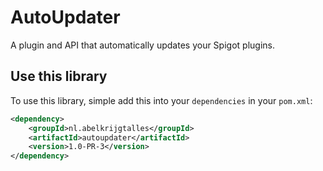 # AutoUpdater

A plugin and API that automatically updates your Spigot plugins.

## Use this library

To use this library, simple add this into your `dependencies` in your `pom.xml`:

`````xml
<dependency>
    <groupId>nl.abelkrijgtalles</groupId>
    <artifactId>autoupdater</artifactId>
    <version>1.0-PR-3</version>
</dependency>
`````
